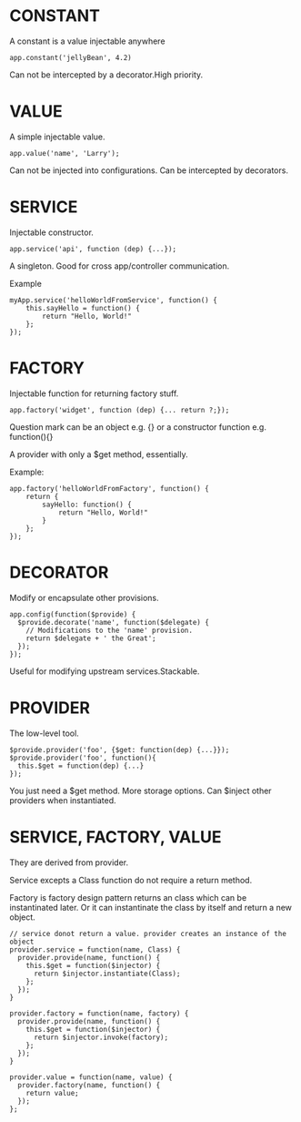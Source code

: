 
CONSTANT
== 

A constant is a value injectable anywhere
```
app.constant('jellyBean', 4.2)
```
Can not be intercepted by a decorator.High priority.

VALUE
== 
A simple injectable value.
```
app.value('name', 'Larry');
```
Can not be injected into configurations. Can be intercepted by decorators.

SERVICE
== 
Injectable constructor.
```
app.service('api', function (dep) {...});
```
A singleton. Good for cross app/controller communication.

Example

```
myApp.service('helloWorldFromService', function() {
    this.sayHello = function() {
        return "Hello, World!"
    };
});
```

FACTORY
== 
Injectable function for returning factory stuff.

```
app.factory('widget', function (dep) {... return ?;});
```
Question mark can be an object e.g. {} or a constructor function e.g. function(){}

A provider with only a $get method, essentially.

Example:
```
app.factory('helloWorldFromFactory', function() {
    return {
        sayHello: function() {
            return "Hello, World!"
        }
    };
});
```

DECORATOR
==
Modify or encapsulate other provisions.
```
app.config(function($provide) {
  $provide.decorate('name', function($delegate) {
    // Modifications to the 'name' provision.
    return $delegate + ' the Great';
  });
});
```
Useful for modifying upstream services.Stackable.

PROVIDER
== 
The low-level tool.

```
$provide.provider('foo', {$get: function(dep) {...}});
$provide.provider('foo', function(){
  this.$get = function(dep) {...}
});
```
You just need a $get method. More storage options. Can $inject other providers when instantiated.


SERVICE, FACTORY, VALUE
== 
They are derived from provider.

Service excepts a Class function do not require a return method.

Factory is factory design pattern returns an class which can be instantinated later. 
Or it can instantinate the class by itself and return a new object.

```
// service donot return a value. provider creates an instance of the object
provider.service = function(name, Class) {
  provider.provide(name, function() {
    this.$get = function($injector) {
      return $injector.instantiate(Class);
    };
  });
}

provider.factory = function(name, factory) {
  provider.provide(name, function() {
    this.$get = function($injector) {
      return $injector.invoke(factory);
    };
  });
}

provider.value = function(name, value) {
  provider.factory(name, function() {
    return value;
  });
};

```


